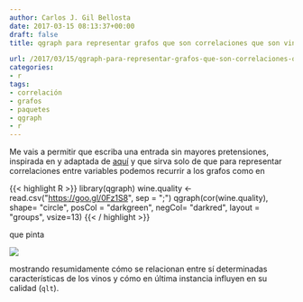```yaml
---
author: Carlos J. Gil Bellosta
date: 2017-03-15 08:13:37+00:00
draft: false
title: qgraph para representar grafos que son correlaciones que son vinos

url: /2017/03/15/qgraph-para-representar-grafos-que-son-correlaciones-que-son-vinos/
categories:
- r
tags:
- correlación
- grafos
- paquetes
- qgraph
- r
---
```


Me vais a permitir que escriba una entrada sin mayores pretensiones, inspirada en y adaptada de [aquí](https://dmwiig.net/2017/03/10/the-r-qgraph-package-using-r-to-visualize-complex-relationships-among-variables-in-a-large-dataset-part-one/) y que sirva solo de que para representar correlaciones entre variables podemos recurrir a los grafos como en

{{< highlight R >}}
library(qgraph)
wine.quality <- read.csv("https://goo.gl/0Fz1S8",
                            sep = ";")
qgraph(cor(wine.quality), shape= "circle",
        posCol = "darkgreen",
        negCol= "darkred", layout = "groups",
        vsize=13)
{{< / highlight >}}

que pinta

![](/wp-uploads/2017/03/wine_quality_cor.png#center)

mostrando resumidamente cómo se relacionan entre sí determinadas características de los vinos y cómo en última instancia influyen en su calidad (`qlt`).